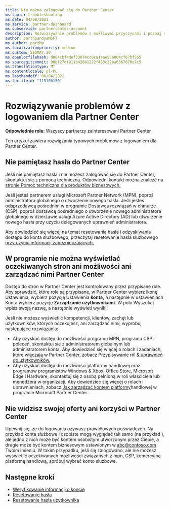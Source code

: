 ```yaml
---
title: Nie można zalogować się do Partner Center
ms.topic: troubleshooting
ms.date: 04/08/2021
ms.service: partner-dashboard
ms.subservice: partnercenter-account
description: Rozwiązywanie problemów z możliwymi przyczynami i poznaj rozwiązania dotyczące sytuacji, w których nie możesz zalogować się do usługi Partner Center — dowiedz się więcej o resetowaniu haseł, sprawdzaniu ról i sprawdzaniu poświadczeń.
author: parthpandyaMSFT
ms.author: parthp
ms.localizationpriority: medium
ms.custom: SEOMAY.20
ms.openlocfilehash: d084cbf4def33074cc0ca1aae556004cf67bf555
ms.sourcegitcommit: 90bf27df911b428b1222f483c32ba6367870e7c5
ms.translationtype: MT
ms.contentlocale: pl-PL
ms.lasthandoff: 08/04/2021
ms.locfileid: "115100150"
---
```

# <a name="troubleshoot-sign-in-issues-for-partner-center"></a>Rozwiązywanie problemów z logowaniem dla Partner Center

**Odpowiednie role:** Wszyscy partnerzy zainteresowani Partner Center

Ten artykuł zawiera rozwiązania typowych problemów z logowaniem dla Partner Center.

## <a name="youve-forgotten-your-password-for-partner-center"></a>Nie pamiętasz hasła do Partner Center

Jeśli nie pamiętasz hasła i nie możesz zalogować się do Partner Center, skontaktuj się z pomocą techniczną. Odpowiedni kontakt można znaleźć na [stronie Pomoc techniczna dla produktów biznesowych.](/microsoft-365/admin/contact-support-for-business-products)

Jeśli jesteś partnerem usługi Microsoft Partner Network (MPN), poproś administratora globalnego o utworzenie nowego hasła. Jeśli jesteś odsprzedawcą pośrednim w programie Dostawca rozwiązań w chmurze (CSP), poproś dostawcę pośredniego o utworzenie nowego administratora globalnego w dzierżawie usługi Azure Active Directory (AD) lub utworzenie nowego hasła przy użyciu delegowanych uprawnień administratora.

Aby dowiedzieć się więcej na temat resetowania hasła i odzyskiwania dostępu do konta służbowego, przeczytaj resetowanie hasła służbowego [przy użyciu informacji zabezpieczających.](/azure/active-directory/user-help/active-directory-passwords-update-your-own-password#how-to-change-your-password)

## <a name="you-cant-view-or-manage-the-expected-pages-or-capabilities-in-partner-center"></a>W programie nie można wyświetlać oczekiwanych stron ani możliwości ani zarządzać nimi Partner Center

Dostęp do stron w Partner Center jest kontrolowany przez przypisane role. Aby sprawdzić, które role są przypisane, w Partner Center wybierz ikonę Ustawienia, wybierz pozycję Ustawienia **konta,** a następnie w ustawieniach Konta wybierz pozycję **Zarządzanie użytkownikami.** W polu Wyszukaj wpisz swoją nazwę, a następnie wyświetl wyniki.

Jeśli nie możesz wyświetlić kompetencji, klientów, zachęt lub użytkowników, których oczekujesz, ani zarządzać nimi, wypróbuj następujące rozwiązania:

- Aby uzyskać dostęp do możliwości programu MPN, programu CSP i poleceń, skontaktuj się z administratorem globalnym lub administratorem konta. Aby dowiedzieć się więcej o rolach i zadaniach, które włączają w Partner Center, zobacz Przypisywanie ról [& uprawnień do użytkowników.](permissions-overview.md)
- Aby uzyskać dostęp do możliwości platformy handlowej oraz programów programistów Windows & Xbox, Office Store, Microsoft Edge i Hardware, skontaktuj się z osobą pełnioną w roli właściciela lub menedżera w organizacji. Aby dowiedzieć się więcej o rolach i uprawnieniach, zobacz [Jak zarządzać kontem platformy](/azure/marketplace/partner-center-portal/manage-account#define-user-roles-and-permissions)handlowej w programie Microsoft Partner Center .

## <a name="you-cant-see-your-offer-or-benefits-in-partner-center"></a>Nie widzisz swojej oferty ani korzyści w Partner Center

Upewnij się, że do logowania używasz prawidłowych poświadczeń. Na przykład konta służbowe i osobiste mogą wyglądać tak samo (na przykład ), ale jedno z nich może być kontem osobistym utworzonym przez Ciebie, a drugie może być kontem biznesowym ustawionym w abc@contoso.com Twoim imieniu. W takim przypadku, jeśli się zalogowano, ale nie możesz wyświetlić oczekiwanych możliwości związanych z mpn, CSP, komercyjną platformą handlową, spróbuj wybrać konto służbowe.

## <a name="next-steps"></a>Następne kroki

- [Weryfikowanie informacji o koncie](verification-responses.md)
- [Resetowanie hasła](reset-my-pasword.md)
- [Resetowanie hasła użytkownika](reset-a-user-password.md)